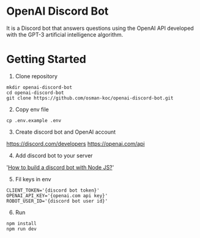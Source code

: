 # OpenAI Discord Bot

It is a Discord bot that answers questions using the OpenAI API developed with the GPT-3 artificial intelligence algorithm.

# Getting Started

1) Clone repository

```
mkdir openai-discord-bot
cd openai-discord-bot
git clone https://github.com/osman-koc/openai-discord-bot.git
```

2) Copy env file

```
cp .env.example .env
```

3) Create discord bot and OpenAI account

https://discord.com/developers
https://openai.com/api

4) Add discord bot to your server

'[How to build a discord bot with Node JS?](https://www.digitalocean.com/community/tutorials/how-to-build-a-discord-bot-with-node-js)'

5) Fil keys in env

```
CLIENT_TOKEN='{discord bot token}'
OPENAI_API_KEY='{openai.com api key}'
ROBOT_USER_ID='{discord bot user id}'
```

6) Run

```
npm install
npm run dev
```